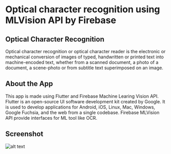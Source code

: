 # Optical character recognition using MLVision API by Firebase

## Optical Character Recognition
Optical character recognition or optical character reader is the electronic or mechanical conversion of images of typed, handwritten or printed text into machine-encoded text, whether from a scanned document, a photo of a document, a scene-photo or from subtitle text superimposed on an image.

## About the App
This app is made using Flutter and Firebase Machine Learing Vision API. Flutter is an open-source UI software development kit created by Google. It is used to
develop applications for Android, iOS, Linux, Mac, Windows, Google Fuchsia, and the web from a single codebase. Firebase MLVision API provide interfaces for
ML tool like OCR.

## Screenshot
![alt text](https://github.com/kosac-achyut/ocr_app/blob/master/Screenshots/1.jpeg "ScreenShot 1")
